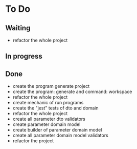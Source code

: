 # To Do

## Waiting

* refactor the whole project

## In progress

## Done

* create the program generate project
* create the program: generate and command: workspace
* refactor the whole project
* create mechanic of run programs
* create the "jest" tests of dto and domain
* refactor the whole project
* create all parameter dto validators
* create parameter domain model
* create builder of parameter domain model
* create all parameter domain model validators
* refactor the project
